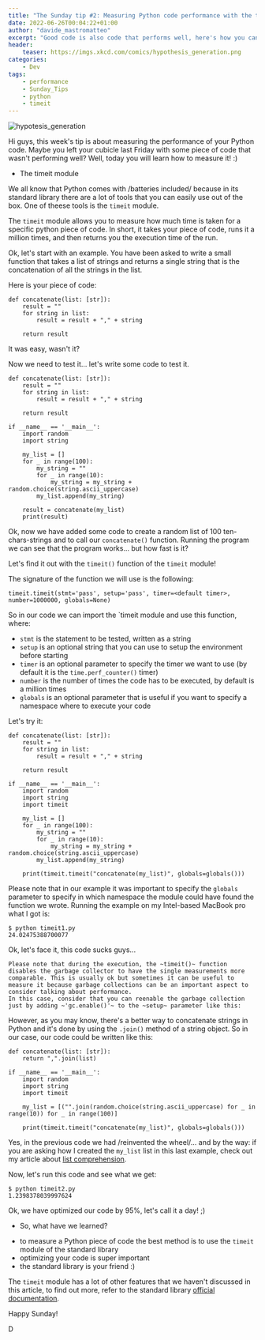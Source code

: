 ```yaml
---
title: "The Sunday tip #2: Measuring Python code performance with the timeit module"
date: 2022-06-26T00:04:22+01:00 
author: "davide_mastromatteo"
excerpt: "Good code is also code that performs well, here's how you can measure your code's performance in Python"
header:
    teaser: https://imgs.xkcd.com/comics/hypothesis_generation.png
categories:
    - Dev
tags:
    - performance
    - Sunday_Tips
    - python
    - timeit
---
```


![hypotesis_generation](https://imgs.xkcd.com/comics/hypothesis_generation.png)

Hi guys, this week's tip is about measuring the performance of your Python code. 
Maybe you left your cubicle last Friday with some piece of code that wasn't performing well? Well, today you will learn how to measure it! :)

* The timeit module 

We all know that Python comes with /batteries included/ because in its standard library there are a lot of tools that you can easily use out of the box. 
One of theese tools is the `timeit` module.

The `timeit` module allows you to measure how much time is taken for a specific python piece of code. In short, it takes your piece of code, runs it a million times, and then returns you the execution time of the run.

Ok, let's start with an example. 
You have been asked to write a small function that takes a list of strings and returns a single string that is the concatenation of all the strings in the list.

Here is your piece of code:

```
def concatenate(list: [str]):
    result = ""
    for string in list:
        result = result + "," + string

    return result
```

It was easy, wasn't it?

Now we need to test it... let's write some code to test it.

```
def concatenate(list: [str]):
    result = ""
    for string in list:
        result = result + "," + string

    return result
    
if __name__ == '__main__':
    import random
    import string

    my_list = []
    for _ in range(100):
        my_string = ""
        for _ in range(10):
            my_string = my_string + random.choice(string.ascii_uppercase) 
        my_list.append(my_string)

    result = concatenate(my_list)
    print(result)
```

Ok, now we have added some code to create a random list of 100 ten-chars-strings and to call our `concatenate()` function. 
Running the program we can see that the program works... but how fast is it?

Let's find it out with the `timeit()` function of the `timeit` module!

The signature of the function we will use is the following: 

```
timeit.timeit(stmt='pass', setup='pass', timer=<default timer>, number=1000000, globals=None)
```

So in our code we can import the `timeit module and use this function, where: 
- `stmt` is the statement to be tested, written as a string
- `setup` is an optional string that you can use to setup the environment before starting
- `timer` is an optional parameter to specify the timer we want to use (by default it is the `time.perf_counter()` timer)
- `number` is the number of times the code has to be executed, by default is a million times
- `globals` is an optional parameter that is useful if you want to specify a namespace where to execute your code

Let's try it: 

```
def concatenate(list: [str]):
    result = ""
    for string in list:
        result = result + "," + string

    return result
    
if __name__ == '__main__':
    import random
    import string
    import timeit

    my_list = []
    for _ in range(100):
        my_string = ""
        for _ in range(10):
            my_string = my_string + random.choice(string.ascii_uppercase) 
        my_list.append(my_string)

    print(timeit.timeit("concatenate(my_list)", globals=globals()))
```

Please note that in our example it was important to specify the `globals` parameter to specify in which namespace the module could have found the function we wrote.
Running the example on my Intel-based MacBook pro what I got is:

```
$ python timeit1.py
24.02475388700077
```

Ok, let's face it, this code sucks guys...

```
Please note that during the execution, the ~timeit()~ function disables the garbage collector to have the single measurements more comparable. This is usually ok but sometimes it can be useful to measure it because garbage collections can be an important aspect to consider talking about performance. 
In this case, consider that you can reenable the garbage collection just by adding ~'gc.enable()'~ to the ~setup~ parameter like this:
```

However, as you may know, there's a better way to concatenate strings in Python and it's done by using the `.join()` method of a string object. 
So in our case, our code could be written like this: 

```
def concatenate(list: [str]):
    return ",".join(list)
    
if __name__ == '__main__':
    import random
    import string
    import timeit

    my_list = [("".join(random.choice(string.ascii_uppercase) for _ in range(10)) for _ in range(100)]
    
    print(timeit.timeit("concatenate(my_list)", globals=globals()))
```

Yes, in the previous code we had /reinvented the wheel/... and by the way: if you are asking how I created the `my_list` list in this last example, check out my article about [list comprehension](https://thepythoncorner.com/posts/2016-11-22-iterators-generators-python/).

Now, let's run this code and see what we get:

```
$ python timeit2.py
1.2398378039997624
```

Ok, we have optimized our code by 95%, let's call it a day! ;)

* So, what have we learned?

- to measure a Python piece of code the best method is to use the `timeit` module of the standard library
- optimizing your code is super important
- the standard library is your friend :)

The `timeit` module has a lot of other features that we haven't discussed in this article, to find out more, refer to the standard library [official documentation](https://docs.python.org/3/library/timeit.html).

Happy Sunday!

D
